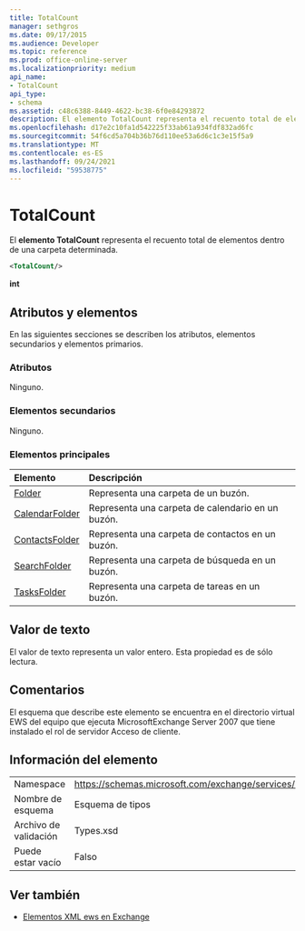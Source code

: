 ```yaml
---
title: TotalCount
manager: sethgros
ms.date: 09/17/2015
ms.audience: Developer
ms.topic: reference
ms.prod: office-online-server
ms.localizationpriority: medium
api_name:
- TotalCount
api_type:
- schema
ms.assetid: c48c6388-8449-4622-bc38-6f0e84293872
description: El elemento TotalCount representa el recuento total de elementos dentro de una carpeta determinada.
ms.openlocfilehash: d17e2c10fa1d542225f33ab61a934fdf832ad6fc
ms.sourcegitcommit: 54f6cd5a704b36b76d110ee53a6d6c1c3e15f5a9
ms.translationtype: MT
ms.contentlocale: es-ES
ms.lasthandoff: 09/24/2021
ms.locfileid: "59538775"
---
```

# <a name="totalcount"></a>TotalCount

El **elemento TotalCount** representa el recuento total de elementos dentro de una carpeta determinada. 
  
```xml
<TotalCount/>
```

 **int**
## <a name="attributes-and-elements"></a>Atributos y elementos

En las siguientes secciones se describen los atributos, elementos secundarios y elementos primarios.
  
### <a name="attributes"></a>Atributos

Ninguno.
  
### <a name="child-elements"></a>Elementos secundarios

Ninguno.
  
### <a name="parent-elements"></a>Elementos principales

|**Elemento**|**Descripción**|
|:-----|:-----|
|[Folder](folder.md) <br/> |Representa una carpeta de un buzón.  <br/> |
|[CalendarFolder](calendarfolder.md) <br/> |Representa una carpeta de calendario en un buzón.  <br/> |
|[ContactsFolder](contactsfolder.md) <br/> |Representa una carpeta de contactos en un buzón.  <br/> |
|[SearchFolder](searchfolder.md) <br/> |Representa una carpeta de búsqueda en un buzón.  <br/> |
|[TasksFolder](tasksfolder.md) <br/> |Representa una carpeta de tareas en un buzón.  <br/> |
   
## <a name="text-value"></a>Valor de texto

El valor de texto representa un valor entero. Esta propiedad es de sólo lectura.
  
## <a name="remarks"></a>Comentarios

El esquema que describe este elemento se encuentra en el directorio virtual EWS del equipo que ejecuta MicrosoftExchange Server 2007 que tiene instalado el rol de servidor Acceso de cliente.
  
## <a name="element-information"></a>Información del elemento

|||
|:-----|:-----|
|Namespace  <br/> |https://schemas.microsoft.com/exchange/services/2006/types  <br/> |
|Nombre de esquema  <br/> |Esquema de tipos  <br/> |
|Archivo de validación  <br/> |Types.xsd  <br/> |
|Puede estar vacío  <br/> |Falso  <br/> |
   
## <a name="see-also"></a>Ver también



- [Elementos XML ews en Exchange](ews-xml-elements-in-exchange.md)

